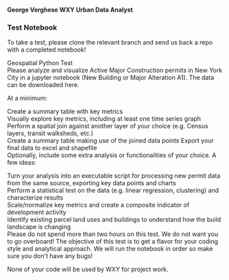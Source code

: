 #### George Verghese WXY Urban Data Analyst
### Test Notebook
To take a test, please clone the relevant branch and send us back a repo with a completed notebook! 

Geospatial Python Test  
Please analyze and visualize Active Major Construction permits in New York City in a jupyter notebook (New Building or Major Alteration A1). The data can be downloaded here.   


At a minimum:   

Create a summary table with key metrics     
Visually explore key metrics, including at least one time series graph  
Perform a spatial join against another layer of your choice (e.g. Census layers, transit walksheds, etc.)   
Create a summary table making use of the joined data points 
Export your final data to excel and shapefile   
Optionally, include some extra analysis or functionalities of your choice. A few ideas: 

Turn your analysis into an executable script for processing new permit data from the same source, exporting key data points and charts  
Perform a statistical test on the data (e.g. linear regression, clustering) and characterize results    
Scale/normalize key metrics and create a composite indicator of development activity    
Identify existing parcel land uses and buildings to understand how the build landscape is changing  
Please do not spend more than two hours on this test. We do not want you to go overboard! The objective of this test is to get a flavor for your coding style and analytical approach. We will run the notebook in order so make sure you don't have any bugs!  

None of your code will be used by WXY for project work.